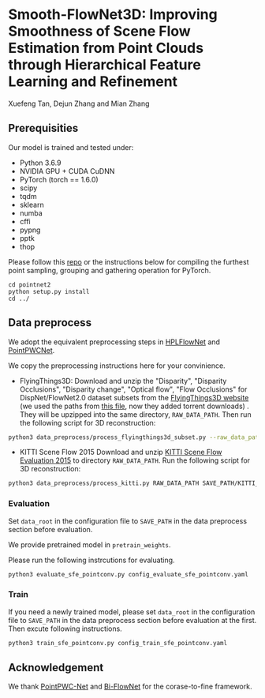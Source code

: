 # Smooth-FlowNet3D: Improving Smoothness of Scene Flow Estimation from Point Clouds through Hierarchical Feature Learning and Refinement
Xuefeng Tan, Dejun Zhang and Mian Zhang


## Prerequisities
Our model is trained and tested under:
* Python 3.6.9
* NVIDIA GPU + CUDA CuDNN
* PyTorch (torch == 1.6.0)
* scipy
* tqdm
* sklearn
* numba
* cffi
* pypng
* pptk
* thop

 Please follow this [repo](https://github.com/sshaoshuai/Pointnet2.PyTorch) or the instructions below for compiling the furthest point sampling, grouping and gathering operation for PyTorch.
```
cd pointnet2
python setup.py install
cd ../
```


## Data preprocess

We adopt the equivalent preprocessing steps in [HPLFlowNet](https://web.cs.ucdavis.edu/~yjlee/projects/cvpr2019-HPLFlowNet.pdf) and [PointPWCNet](https://github.com/DylanWusee/PointPWC).

We copy the preprocessing instructions here for your convinience.

* FlyingThings3D:
Download and unzip the "Disparity", "Disparity Occlusions", "Disparity change", "Optical flow", "Flow Occlusions" for DispNet/FlowNet2.0 dataset subsets from the [FlyingThings3D website](https://lmb.informatik.uni-freiburg.de/resources/datasets/SceneFlowDatasets.en.html) (we used the paths from [this file](https://lmb.informatik.uni-freiburg.de/data/FlyingThings3D_subset/FlyingThings3D_subset_all_download_paths.txt), now they added torrent downloads)
. They will be upzipped into the same directory, `RAW_DATA_PATH`. Then run the following script for 3D reconstruction:

```bash
python3 data_preprocess/process_flyingthings3d_subset.py --raw_data_path RAW_DATA_PATH --save_path SAVE_PATH/FlyingThings3D_subset_processed_35m --only_save_near_pts
```

* KITTI Scene Flow 2015
Download and unzip [KITTI Scene Flow Evaluation 2015](http://www.cvlibs.net/download.php?file=data_scene_flow.zip) to directory `RAW_DATA_PATH`.
Run the following script for 3D reconstruction:

```bash
python3 data_preprocess/process_kitti.py RAW_DATA_PATH SAVE_PATH/KITTI_processed_occ_final
```

### Evaluation
Set `data_root` in the configuration file to `SAVE_PATH` in the data preprocess section before evaluation. 

We provide pretrained model in ```pretrain_weights```.

Please run the following instrcutions for evaluating.
```bash
python3 evaluate_sfe_pointconv.py config_evaluate_sfe_pointconv.yaml
```

### Train
If you need a newly trained model, please set `data_root` in the configuration file to `SAVE_PATH` in the data preprocess section before evaluation at the first. Then excute following instructions.

```bash
python3 train_sfe_pointconv.py config_train_sfe_pointconv.yaml
```


## Acknowledgement

We thank [PointPWC-Net](https://github.com/DylanWusee/PointPWC) and [Bi-FlowNet](https://github.com/cwc1260/BiFlow) for the corase-to-fine framework.


